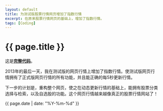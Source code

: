```yaml
---
layout: default
title: 为测试版股票行情网页增加了指数行情
excerpt: 在原来股票行情网页的基础上，增加了指数行情。
tags: [Coding]
---
```

{{ page.title }}
================
这是[**完整代码**](https://github.com/cforth/stock)。

2013年的最后一天，我在测试版的网页行情上增加了指数行情。使测试版网页行情拥有了正式版网页行情的所有功能，并且能正确的每5秒更新行情。

下一步的计划是，重构整个网页，使之在动态更新行情的基础上，能拥有股票分类选择与检索，以及自选股的功能。这个网页行情越来越像真正的股票行情网站了！

{{ page.date | date: "%Y-%m-%d" }}
